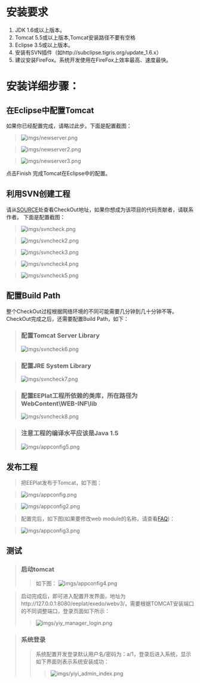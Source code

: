 # 安装要求 #
  1. JDK 1.6或以上版本。
  1. Tomcat 5.5或以上版本,Tomcat安装路径不要有空格
  1. Eclipse 3.5或以上版本。
  1. 安装有SVN插件（如http://subclipse.tigris.org/update_1.6.x）
  1. 建议安装FireFox。系统开发使用在FireFox上效率最高、速度最快。


# 安装详细步骤： #

## 在Eclipse中配置Tomcat ##
如果你已经配置完成，请略过此步。下面是配置截图：
> ![imgs/newserver.png](imgs/newserver.png)

> ![imgs/newserver2.png](imgs/newserver2.png)

> ![imgs/newserver3.png](imgs/newserver3.png)

点击Finish 完成Tomcat在Eclipse中的配置。


## 利用SVN创建工程 ##
请从[SOURCE](http://code.google.com/p/eeplat/source/checkout)处查看CheckOut地址，如果你想成为该项目的代码贡献者，请联系作者。
下面是配置截图：

> ![imgs/svncheck.png](imgs/svncheck.png)

> ![imgs/svncheck2.png](imgs/svncheck2.png)

> ![imgs/svncheck3.png](imgs/svncheck3.png)

> ![imgs/svncheck4.png](imgs/svncheck4.png)

> ![imgs/svncheck5.png](imgs/svncheck5.png)


## 配置Build Path ##
整个CheckOut过程根据网络环境的不同可能需要几分钟到几十分钟不等。
CheckOut完成之后，还需要配置Build Path，如下：

> ### 配置Tomcat Server Library ###
> ![imgs/svncheck6.png](imgs/svncheck6.png)

> ### 配置JRE System Library ###
> ![imgs/svncheck7.png](imgs/svncheck7.png)

> ### 配置EEPlat工程所依赖的类库，所在路径为 WebContent\WEB-INF\lib ###
> ![imgs/svncheck8.png](imgs/svncheck8.png)

> ### 注意工程的编译水平应该是Java 1.5 ###
> ![imgs/appconfig5.png](imgs/appconfig5.png)

## 发布工程 ##

> 把EEPlat发布于Tomcat，如下图：

> ![imgs/appconfig.png](imgs/appconfig.png)

> ![imgs/appconfig2.png](imgs/appconfig2.png)

> 配置完后，如下图(如果要修改web module的名称，请查看[FAQ](FAQ.md))：

> ![imgs/appconfig3.png](imgs/appconfig3.png)


## 测试 ##
> ### 启动tomcat ###
> > 如下图：
> > ![imgs/appconfig4.png](imgs/appconfig4.png)

> 启动完成后，即可进入配置开发界面，地址为http://127.0.0.1:8080/eeplat/exedo/webv3/，需要根据TOMCAT安装端口的不同调整端口，登录页面如下所示：
> > ![imgs/yiy_manager_login.png](imgs/yiy_manager_login.png)

> ### 系统登录 ###
> > 系统配置开发登录默认用户名/密码为：a/1，登录后进入系统，显示如下界面则表示系统安装成功：
> > > ![imgs/yiyi_admin_index.png](imgs/yiyi_admin_index.png)
